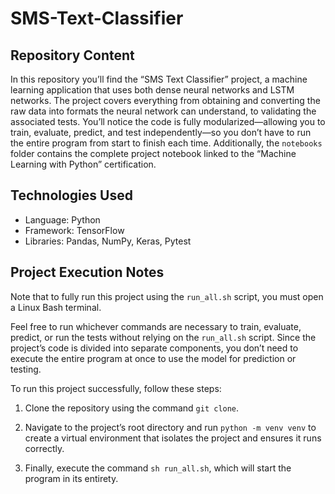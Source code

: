 # SMS-Text-Classifier

## Repository Content

In this repository you’ll find the “SMS Text Classifier” project, a machine learning application that uses both dense neural networks and LSTM networks.
The project covers everything from obtaining and converting the raw data into formats the neural network can understand, to validating the associated tests.
You’ll notice the code is fully modularized—allowing you to train, evaluate, predict, and test independently—so you don’t have to run the entire program from start to finish each time. Additionally, the `notebooks` folder contains the complete project notebook linked to the “Machine Learning with Python” certification.

## Technologies Used

- Language: Python
- Framework: TensorFlow
- Libraries: Pandas, NumPy, Keras, Pytest

## Project Execution Notes

Note that to fully run this project using the `run_all.sh` script, you must open a Linux Bash terminal.

Feel free to run whichever commands are necessary to train, evaluate, predict, or run the tests without relying on the `run_all.sh` script. Since the project’s code is divided into separate components, you don’t need to execute the entire program at once to use the model for prediction or testing.

To run this project successfully, follow these steps:

1. Clone the repository using the command `git clone`.

2. Navigate to the project’s root directory and run `python -m venv venv` to create a virtual environment that isolates the project and ensures it runs correctly.

3. Finally, execute the command `sh run_all.sh`, which will start the program in its entirety.